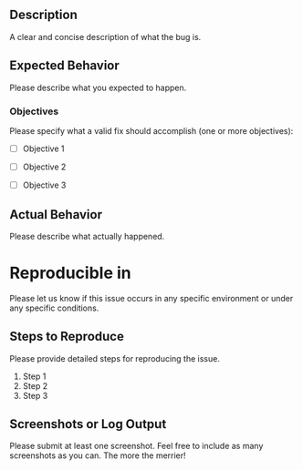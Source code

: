## Description
A clear and concise description of what the bug is.


## Expected Behavior
Please describe what you expected to happen.

### Objectives
Please specify what a valid fix should accomplish (one or more objectives):
- [ ] Objective 1
- [ ] Objective 2
- [ ] Objective 3


## Actual Behavior
Please describe what actually happened.


# Reproducible in
Please let us know if this issue occurs in any specific environment or under any specific conditions.


## Steps to Reproduce
Please provide detailed steps for reproducing the issue.

1. Step 1
2. Step 2
3. Step 3


## Screenshots or Log Output
Please submit at least one screenshot. Feel free to include as many screenshots as you can. The more the merrier!
